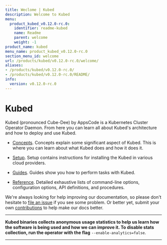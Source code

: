 ```yaml
---
title: Weclome | Kubed
description: Welcome to Kubed
menu:
  product_kubed_v0.12.0-rc.0:
    identifier: readme-kubed
    name: Readme
    parent: welcome
    weight: -1
product_name: kubed
menu_name: product_kubed_v0.12.0-rc.0
section_menu_id: welcome
url: /products/kubed/v0.12.0-rc.0/welcome/
aliases:
- /products/kubed/v0.12.0-rc.0/
- /products/kubed/v0.12.0-rc.0/README/
info:
  version: v0.12.0-rc.0
---
```


# Kubed
Kubed (pronounced Cube-Dee) by AppsCode is a Kubernetes Cluster Operator Daemon. From here you can learn all about Kubed's architecture and how to deploy and use Kubed.

- [Concepts](/products/kubed/v0.12.0-rc.0/concepts/). Concepts explain some significant aspect of Kubed. This is where you can learn about what Kubed does and how it does it.

- [Setup](/products/kubed/v0.12.0-rc.0/setup/). Setup contains instructions for installing
  the Kubed in various cloud providers.

- [Guides](/products/kubed/v0.12.0-rc.0/guides/). Guides show you how to perform tasks with Kubed.

- [Reference](/products/kubed/v0.12.0-rc.0/reference/). Detailed exhaustive lists of
command-line options, configuration options, API definitions, and procedures.

We're always looking for help improving our documentation, so please don't hesitate to [file an issue](https://github.com/appscode/kubed/issues/new) if you see some problem. Or better yet, submit your own [contributions](/products/kubed/v0.12.0-rc.0/CONTRIBUTING) to help
make our docs better.

---

**Kubed binaries collects anonymous usage statistics to help us learn how the software is being used and how we can improve it. To disable stats collection, run the operator with the flag** `--enable-analytics=false`.

---
